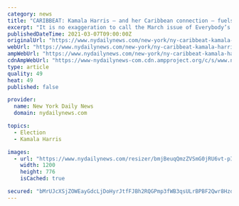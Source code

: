 ```yaml
---
category: news
title: "CARIBBEAT: Kamala Harris — and her Caribbean connection — fuels Everybody’s Magazine’s Women’s History Month issue in March"
excerpt: "It is no exaggeration to call the March issue of Everybody’s New York Caribbean magazine Kamala-powered — driven by articles celebrating and discussing Kamala Harris, the first U.S. vice president with Caribbean roots."
publishedDateTime: 2021-03-07T09:00:00Z
originalUrl: "https://www.nydailynews.com/new-york/ny-caribbeat-kamala-harris-everybodys-magazine-womens-history-month-20210307-hgz6vdwkqngdhjiiehxmepynk4-story.html"
webUrl: "https://www.nydailynews.com/new-york/ny-caribbeat-kamala-harris-everybodys-magazine-womens-history-month-20210307-hgz6vdwkqngdhjiiehxmepynk4-story.html"
ampWebUrl: "https://www.nydailynews.com/new-york/ny-caribbeat-kamala-harris-everybodys-magazine-womens-history-month-20210307-hgz6vdwkqngdhjiiehxmepynk4-story.html?outputType=amp"
cdnAmpWebUrl: "https://www-nydailynews-com.cdn.ampproject.org/c/s/www.nydailynews.com/new-york/ny-caribbeat-kamala-harris-everybodys-magazine-womens-history-month-20210307-hgz6vdwkqngdhjiiehxmepynk4-story.html?outputType=amp"
type: article
quality: 49
heat: 49
published: false

provider:
  name: New York Daily News
  domain: nydailynews.com

topics:
  - Election
  - Kamala Harris

images:
  - url: "https://www.nydailynews.com/resizer/bmjBeuqQmzZVSmG0jRU6vt-pITc=/1200x0/center/top/cloudfront-us-east-1.images.arcpublishing.com/tronc/DVGTT7COZ5EONF2KPKSTBPJG6I.jpg"
    width: 1200
    height: 776
    isCached: true

secured: "bMrUJcXSjZOWEayGdcLjDoHyrJtfFJBh2RQGPmp3fWB3qsULrBPBF2Qwr8HzdJvyv+rGD6l6JC6C5RURxBZYGMqSLaqnTz8BfWej+UjbJ8TUU0y8ud21HOxjH++YkgaFaQ5bBE2GXO/WE4OCF7mjEx0zvYLCPdVZTuskHuq0/KLU6Ez3kAVt1ZzSw9gEtxR/RQI6mSgbOCyq5L4Pz1nyxSO2XieZPND7ZY6THFDCoPB5Io72cYH2GHIqzYuva/xFE6z/fmuJXDQf5LV6JXnk1edeRvb9hvD0iMWm7hgWR2eRAQyfVkkL1tXVQkHYmhRcPrHIdF1hlAOg8gbr7PpDrgb3R1CC8fKlBq5aI/FQ8ZY=;ldHf/ojm+8WwV4fVHLqpCg=="
---
```


